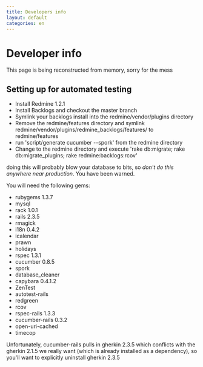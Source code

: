 ```yaml
---
title: Developers info
layout: default
categories: en
---
```

# Developer info

This page is being reconstructed from memory, sorry for the mess

## Setting up for automated testing

* Install Redmine 1.2.1
* Install Backlogs and checkout the master branch
* Symlink your backlogs install into the redmine/vendor/plugins directory
* Remove the redmine/features directory and symlink redmine/vendor/plugins/redmine_backlogs/features/ to redmine/features
* run 'script/generate cucumber --spork' from the redmine directory
* Change to the redmine directory and execute 'rake db:migrate; rake db:migrate_plugins; rake redmine:backlogs:rcov'

doing this will probably blow your database to bits, so *don't do this
anywhere near production*. You have been warned.

You will need the following gems:

* rubygems 1.3.7 
* mysql
* rack 1.0.1
* rails 2.3.5
* rmagick
* i18n 0.4.2
* icalendar
* prawn
* holidays
* rspec 1.3.1
* cucumber 0.8.5
* spork
* database_cleaner
* capybara 0.4.1.2
* ZenTest
* autotest-rails
* redgreen
* rcov
* rspec-rails 1.3.3
* cucumber-rails 0.3.2
* open-uri-cached
* timecop

Unfortunately, cucumber-rails pulls in gherkin 2.3.5 which conflicts with the gherkin 2.1.5 we really want (which is already installed as a dependency), so you'll want to explicitly uninstall gherkin 2.3.5
